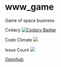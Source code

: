 # www_game
Game of space business

Codacy [![Codacy Badge](https://app.codacy.com/project/badge/Grade/651ec876b1d7478fb5c965db0ba29460)](https://www.codacy.com/gh/Dragonius/www_game/dashboard?utm_source=github.com&amp;utm_medium=referral&amp;utm_content=Dragonius/www_game&amp;utm_campaign=Badge_Grade)</a>


Code Climate <a href="https://codeclimate.com/github/Dragonius/www_game/maintainability"><img src="https://api.codeclimate.com/v1/badges/106c21ac47d316777d29/maintainability" /></a>

Issue Count <a href="https://codeclimate.com/github/Dragonius/www_game"><img src="https://codeclimate.com/github/Dragonius/www_game/badges/issue_count.svg" /></a>

<a href="https://www.openhub.net/p/www_game">Openhub</a>
